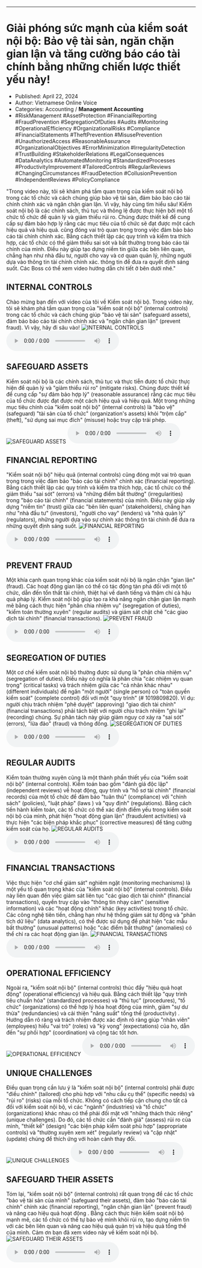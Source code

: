 
---

# Giải phóng sức mạnh của kiểm soát nội bộ: Bảo vệ tài sản, ngăn chặn gian lận và tăng cường báo cáo tài chính bằng những chiến lược thiết yếu này!

- Published: April 22, 2024
- Author: Vietnamese Online Voice
- Categories: Accounting / **Management Accounting**
- #RiskManagement #AssetProtection #FinancialReporting #FraudPrevention #SegregationOfDuties #Audits #Monitoring #OperationalEfficiency #OrganizationalRisks #Compliance #FinancialStatements #TheftPrevention #MisusePrevention #UnauthorizedAccess #ReasonableAssurance #OrganizationalObjectives #ErrorMinimization #IrregularityDetection #TrustBuilding #StakeholderRelations #LegalConsequences #DataAnalytics #AutomatedMonitoring #StandardizedProcesses #ProductivityImprovement #TailoredControls #RegularReviews #ChangingCircumstances #FraudDetection #CollusionPrevention #IndependentReviews #PolicyCompliance

"Trong video này, tôi sẽ khám phá tầm quan trọng của kiểm soát nội bộ trong các tổ chức và cách chúng giúp bảo vệ tài sản, đảm bảo báo cáo tài chính chính xác và ngăn chặn gian lận. Vì vậy, hãy cùng tìm hiểu sâu! Kiểm soát nội bộ là các chính sách, thủ tục và thông lệ được thực hiện bởi một tổ chức tổ chức để quản lý và giảm thiểu rủi ro. Chúng được thiết kế để cung cấp sự đảm bảo hợp lý rằng các mục tiêu của tổ chức sẽ đạt được một cách hiệu quả và hiệu quả. cũng đóng vai trò quan trọng trong việc đảm bảo báo cáo tài chính chính xác. Bằng cách thiết lập các quy trình và kiểm tra thích hợp, các tổ chức có thể giảm thiểu sai sót và bất thường trong báo cáo tài chính của mình. Điều này giúp tạo dựng niềm tin giữa các bên liên quan, chẳng hạn như nhà đầu tư, người cho vay và cơ quan quản lý, những người dựa vào thông tin tài chính chính xác. thông tin để đưa ra quyết định sáng suốt. Các Boss có thể xem video hướng dẫn chi tiết ở bên dưới nhé."


## INTERNAL CONTROLS

Chào mừng bạn đến với video của tôi về Kiểm soát nội bộ. Trong video này, tôi sẽ khám phá tầm quan trọng của "kiểm soát nội bộ" (internal controls) trong các tổ chức và cách chúng giúp "bảo vệ tài sản" (safeguard assets), đảm bảo báo cáo tài chính chính xác và "ngăn chặn gian lận" (prevent fraud). Vì vậy, hãy đi sâu vào!
![INTERNAL CONTROLS](https://http-archiver-apis-production-80.schnworks.com/storage/images/transitions/2024-04-22/transition--16357885419-Montserrat-Medium-9C27B0.jpg)
<audio controls>
    <source src="https://http-archiver-apis-production-80.schnworks.com/storage/audio/file-36445218844.mp3" type="audio/mpeg">
</audio>



## SAFEGUARD ASSETS

Kiểm soát nội bộ là các chính sách, thủ tục và thực tiễn được tổ chức thực hiện để quản lý và "giảm thiểu rủi ro" (mitigate risks). Chúng được thiết kế để cung cấp "sự đảm bảo hợp lý" (reasonable assurance) rằng các mục tiêu của tổ chức được đạt được một cách hiệu quả và hiệu quả. Một trong những mục tiêu chính của "kiểm soát nội bộ" (internal controls) là "bảo vệ" (safeguard) "tài sản của tổ chức" (organization's assets) khỏi "trộm cắp" (theft), "sử dụng sai mục đích" (misuse) hoặc truy cập trái phép.
![SAFEGUARD ASSETS](https://http-archiver-apis-production-80.schnworks.com/storage/images/transitions/2024-04-22/transition-17721702387-Montserrat-Medium-004895.jpg)
<audio controls>
    <source src="https://http-archiver-apis-production-80.schnworks.com/storage/audio/file-5349234616.mp3" type="audio/mpeg">
</audio>



## FINANCIAL REPORTING

"Kiểm soát nội bộ" hiệu quả (internal controls) cũng đóng một vai trò quan trọng trong việc đảm bảo "báo cáo tài chính" chính xác (financial reporting). Bằng cách thiết lập các quy trình và kiểm tra thích hợp, các tổ chức có thể giảm thiểu "sai sót" (errors) và "những điểm bất thường" (irregularities) trong "báo cáo tài chính" (financial statements) của mình. Điều này giúp xây dựng "niềm tin" (trust) giữa các "bên liên quan" (stakeholders), chẳng hạn như "nhà đầu tư" (investors), "người cho vay" (lenders) và "nhà quản lý" (regulators), những người dựa vào sự chính xác thông tin tài chính để đưa ra những quyết định sáng suốt.
![FINANCIAL REPORTING](https://http-archiver-apis-production-80.schnworks.com/storage/images/transitions/2024-04-22/transition-15129731040-Montserrat-Thin-004895.jpg)
<audio controls>
    <source src="https://http-archiver-apis-production-80.schnworks.com/storage/audio/file-44186405494.mp3" type="audio/mpeg">
</audio>



## PREVENT FRAUD

Một khía cạnh quan trọng khác của kiểm soát nội bộ là ngăn chặn "gian lận" (fraud). Các hoạt động gian lận có thể có tác động tàn phá đối với một tổ chức, dẫn đến tổn thất tài chính, thiệt hại về danh tiếng và thậm chí cả hậu quả pháp lý. Kiểm soát nội bộ giúp tạo ra khả năng ngăn chặn gian lận mạnh mẽ bằng cách thực hiện "phân chia nhiệm vụ" (segregation of duties), "kiểm toán thường xuyên" (regular audits) và giám sát chặt chẽ "các giao dịch tài chính" (financial transactions).
![PREVENT FRAUD](https://http-archiver-apis-production-80.schnworks.com/storage/images/transitions/2024-04-22/transition-12668819697-Montserrat-Medium-512DA8.jpg)
<audio controls>
    <source src="https://http-archiver-apis-production-80.schnworks.com/storage/audio/file-9907042925.mp3" type="audio/mpeg">
</audio>



## SEGREGATION OF DUTIES

Một cơ chế kiểm soát nội bộ thường được sử dụng là "phân chia nhiệm vụ" (segregation of duties). Điều này có nghĩa là phân chia "các nhiệm vụ quan trọng" (critical tasks) và trách nhiệm giữa các "cá nhân khác nhau" (different individuals) để ngăn "một người" (single person) có "toàn quyền kiểm soát" (complete control) đối với một "quy trình" (# 1019809820). Ví dụ: người chịu trách nhiệm "phê duyệt" (approving) "giao dịch tài chính" (financial transactions) ​​phải tách biệt với người chịu trách nhiệm "ghi lại" (recording) chúng. Sự phân tách này giúp giảm nguy cơ xảy ra "sai sót" (errors), "lừa đảo" (fraud) và thông đồng.
![SEGREGATION OF DUTIES](https://http-archiver-apis-production-80.schnworks.com/storage/images/transitions/2024-04-22/transition--29329016121-Montserrat-Black-283593.jpg)
<audio controls>
    <source src="https://http-archiver-apis-production-80.schnworks.com/storage/audio/file-11613524915.mp3" type="audio/mpeg">
</audio>



## REGULAR AUDITS

Kiểm toán thường xuyên cũng là một thành phần thiết yếu của "kiểm soát nội bộ" (internal controls). Kiểm toán bao gồm "đánh giá độc lập" (independent reviews) về hoạt động, quy trình và "hồ sơ tài chính" (financial records) của một tổ chức để đảm bảo "tuân thủ" (compliance) với "chính sách" (policies), "luật pháp" (laws ) và "quy định" (regulations). Bằng cách tiến hành kiểm toán, các tổ chức có thể xác định điểm yếu trong kiểm soát nội bộ của mình, phát hiện "hoạt động gian lận" (fraudulent activities) và thực hiện "các biện pháp khắc phục" (corrective measures) để tăng cường kiểm soát của họ.
![REGULAR AUDITS](https://http-archiver-apis-production-80.schnworks.com/storage/images/transitions/2024-04-22/transition-3361892709-Montserrat-ExtraBold-880E4F.jpg)
<audio controls>
    <source src="https://http-archiver-apis-production-80.schnworks.com/storage/audio/file-979814049.mp3" type="audio/mpeg">
</audio>



## FINANCIAL TRANSACTIONS

Việc thực hiện "cơ chế giám sát" nghiêm ngặt (monitoring mechanisms) là một yếu tố quan trọng khác của "kiểm soát nội bộ" (internal controls). Điều này liên quan đến việc giám sát liên tục "các giao dịch tài chính" (financial transactions), quyền truy cập vào "thông tin nhạy cảm" (sensitive information) và các "hoạt động chính" khác (key activities) trong tổ chức. Các công nghệ tiên tiến, chẳng hạn như hệ thống giám sát tự động và "phân tích dữ liệu" (data analytics), có thể được sử dụng để phát hiện "các mẫu bất thường" (unusual patterns) hoặc "các điểm bất thường" (anomalies) có thể chỉ ra các hoạt động gian lận.
![FINANCIAL TRANSACTIONS](https://http-archiver-apis-production-80.schnworks.com/storage/images/transitions/2024-04-22/transition-8334782540-Montserrat-SemiBold-4A148C.jpg)
<audio controls>
    <source src="https://http-archiver-apis-production-80.schnworks.com/storage/audio/file-13770632888.mp3" type="audio/mpeg">
</audio>



## OPERATIONAL EFFICIENCY

Ngoài ra, "kiểm soát nội bộ" (internal controls) thúc đẩy "hiệu quả hoạt động" (operational efficiency) và hiệu quả. Bằng cách thiết lập "quy trình tiêu chuẩn hóa" (standardized processes) và "thủ tục" (procedures), "tổ chức" (organizations) có thể hợp lý hóa hoạt động của mình, giảm "sự dư thừa" (redundancies) và cải thiện "năng suất" tổng thể (productivity) . Hướng dẫn rõ ràng và trách nhiệm được xác định rõ ràng giúp "nhân viên" (employees) hiểu "vai trò" (roles) và "kỳ vọng" (expectations) của họ, dẫn đến "sự phối hợp" (coordination) và cộng tác tốt hơn.
![OPERATIONAL EFFICIENCY](https://http-archiver-apis-production-80.schnworks.com/storage/images/transitions/2024-04-22/transition--22192394078-Montserrat-ExtraBold-9C27B0.jpg)
<audio controls>
    <source src="https://http-archiver-apis-production-80.schnworks.com/storage/audio/file-21562361291.mp3" type="audio/mpeg">
</audio>



## UNIQUE CHALLENGES

Điều quan trọng cần lưu ý là "kiểm soát nội bộ" (internal controls) phải được "điều chỉnh" (tailored) cho phù hợp với "nhu cầu cụ thể" (specific needs) và "rủi ro" (risks) của mỗi tổ chức. Không có cách tiếp cận chung cho tất cả đối với kiểm soát nội bộ, vì các "ngành" (industries) và "tổ chức" (organizations) khác nhau có thể phải đối mặt với "những thách thức riêng" (unique challenges). Do đó, các tổ chức cần "đánh giá" (assess) rủi ro của mình, "thiết kế" (design) "các biện pháp kiểm soát phù hợp" (appropriate controls) và "thường xuyên xem xét" (regularly review) và "cập nhật" (update) chúng để thích ứng với hoàn cảnh thay đổi.
![UNIQUE CHALLENGES](https://http-archiver-apis-production-80.schnworks.com/storage/images/transitions/2024-04-22/transition-231038692-Montserrat-Regular-673AB7.jpg)
<audio controls>
    <source src="https://http-archiver-apis-production-80.schnworks.com/storage/audio/file-7672956927.mp3" type="audio/mpeg">
</audio>



## SAFEGUARD THEIR ASSETS

Tóm lại, "kiểm soát nội bộ" (internal controls) rất quan trọng để các tổ chức "bảo vệ tài sản của mình" (safeguard their assets), đảm bảo "báo cáo tài chính" chính xác (financial reporting), "ngăn chặn gian lận" (prevent fraud) và nâng cao hiệu quả hoạt động . Bằng cách thực hiện kiểm soát nội bộ mạnh mẽ, các tổ chức có thể tự bảo vệ mình khỏi rủi ro, tạo dựng niềm tin với các bên liên quan và nâng cao hiệu quả quản trị và hiệu quả tổng thể của mình. Cảm ơn bạn đã xem video này về kiểm soát nội bộ.
![SAFEGUARD THEIR ASSETS](https://http-archiver-apis-production-80.schnworks.com/storage/images/transitions/2024-04-22/transition--32342749-Montserrat-SemiBold-4A148C.jpg)
<audio controls>
    <source src="https://http-archiver-apis-production-80.schnworks.com/storage/audio/file-54853349845.mp3" type="audio/mpeg">
</audio>

